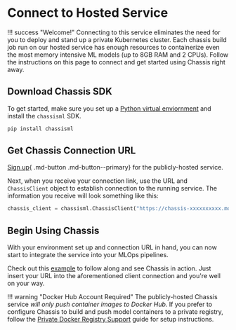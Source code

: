 # Connect to Hosted Service

!!! success "Welcome!"
     Connecting to this service eliminates the need for you to deploy and stand up a private Kubernetes cluster. Each chassis build job run on our hosted service has enough resources to containerize even the most memory intensive ML models (up to 8GB RAM and 2 CPUs). Follow the instructions on this page to connect and get started using Chassis right away.  

## Download Chassis SDK

To get started, make sure you set up a [Python virtual enviornment](https://realpython.com/what-is-pip/#using-pip-in-a-python-virtual-environment) and install the `chassisml` SDK.

```bash
pip install chassisml
```

## Get Chassis Connection URL

[Sign up](https://modzy.com/chassis-ml-sign-up/){ .md-button .md-button--primary} for the publicly-hosted service.

Next, when you receive your connection link, use the URL and `ChassisClient` object to establish connection to the running service. The information you receive will look something like this:

```python
chassis_client = chassisml.ChassisClient("https://chassis-xxxxxxxxxx.modzy.com")
```

## Begin Using Chassis

With your environment set up and connection URL in hand, you can now start to integrate the service into your MLOps pipelines. 

Check out this [example](https://github.com/modzy/chassis/blob/main/chassisml_sdk/examples/sklearn/sklearn_svm_image_classification_public_hosted.ipynb) to follow along and see Chassis in action. Just insert your URL into the aforementioned client connection and you're well on your way. 

!!! warning "Docker Hub Account Required"
     The publicly-hosted Chassis service *will only push container images to Docker Hub*. If you prefer to configure Chassis to build and push model containers to a private registry, follow the [Private Docker Registry Support](../how-to-guides/private-registry.md) guide for setup instructions.  
